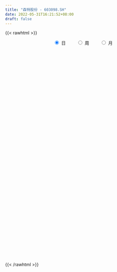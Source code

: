 ```yaml
---
title: "森特股份 - 603098.SH"
date: 2022-05-31T16:21:52+08:00
draft: false
---
```

{{< rawhtml >}}
    <div style="text-align: center">
        <label style="padding: 1rem;"><input style="margin-right: .5rem" type="radio" name="period" value="D" checked onclick="period_change(this)">日</label>
        <label style="padding: 1rem;"><input style="margin-right: .5rem" type="radio" name="period" value="W" onclick="period_change(this)">周</label>
        <label style="padding: 1rem;"><input style="margin-right: .5rem" type="radio" name="period" value="M" onclick="period_change(this)">月</label>
    </div>
    <div id="chart" style="height: 700px;"></div> 
    <script type="text/javascript">
        const D_v = [130926.71,127015.3,91013.2,97806.39,70577.67,84861.1,125183.22,152484.23,142146.07,88823.14,131361.04,91852.04,176378.94,123857.52,87214.55,126462.46,100563.32,75915.62,82942.47,60046.99,58946.39,89226.23,122453.09,144822.11,71846.49,144380.04,66282.5,391743.09,484783.44,321359.57,274334.4,234840.59,308913.77,188407.16,150007.06,175839.89,152544.19,216981.38,217836.14,144036.84,156024.56,216271.26,177877.15,192398.33,164916.85,127546.03,131258.38,178817.5,136955.71,103322.73,126011.46,97861.19,82534.72,103230.88,109416.98,82426.58,94009.07,111163.25,81407.19,98670.68,56399.7,73720.44,57205.84,98196.74,57483.0,75528.7,56215.48,71694.2,81824.56,105549.49,115156.55,78476.78,82243.14,67856.68,109347.47,153661.73,79565.16,46933.16,58638.75,72164.53,54327.48,54245.05,60516.36,61388.51,61128.2,51481.57,84375.09,80002.93,145253.96,107931.46,71251.53,56840.33,53621.44,45248.0,47047.4,51094.69,28287.69,31048.6,33022.72,27955.77,70923.09,67936.09,39909.0,50402.0,72094.59,48619.2,85998.22,60145.2,56238.12,135450.7,217858.91,142465.33,80729.38,84309.83,81928.78,165255.75,87380.55,81454.49,69271.02,54052.66,37062.6,65598.0,58752.0,59068.6,44036.4,90264.73,124543.72,38392.92,30027.0,29396.13,168986.17,81273.39,57686.96,56343.4,46997.2,51014.37,48627.35,64166.05,42188.77,45522.32,47466.13,31776.34,65851.82,38220.35,52593.63,21682.61,23578.6,21011.96,35918.63,59727.14,27022.0,39043.9,35584.5,117914.24,84074.42,76753.77,44515.32,37190.84,27017.99,42064.4,35540.0,25857.0,25767.0,36052.67,17776.16,23510.52,39409.36,28846.67,35264.68,21064.6,19450.2,21914.78,29479.05,19260.29,20736.99,16570.4,12859.0,15759.07,14492.87,36501.21,15547.0,14333.72,48468.36,22676.92,17979.4,17271.53,28980.03,15282.8,14412.4,26035.54,20500.0,11936.4,11431.22,33259.65,29164.88,123827.49,105809.64,71391.54,77952.4,51378.0,57527.0,39774.16,23868.82,49532.58,32751.77,28533.6,23918.98,33869.9,17288.81,24285.0,37356.7,37881.0,29732.56,21402.67,18971.4,36475.4,43194.08,25740.31,30689.85,29103.07,71506.65,31769.11,18071.2,15185.2,32535.3,28083.2,44012.58,52677.4,37048.4,50003.19,44254.2,41428.0,25983.0,20561.38,24568.0,34389.63,23811.62,17472.0,16709.4,30152.0,29773.0,35149.06,28288.2,33564.0,37714.08,24428.2,21207.0,22339.2,53820.01,61098.62]
const D_histogram = [0.0,-0.0547555556,-0.1274594745,-0.1672082945,-0.1831985199,-0.1601182332,-0.1592344991,-0.0961885848,-0.0774787796,-0.0981920552,-0.0875497749,-0.032781329,0.11496718,0.2213124626,0.2523338906,0.3135230981,0.3718680081,0.3780520458,0.272684346,0.1958952102,0.150138234,0.1500877332,0.3056683539,0.5665037569,0.896808669,1.2716671843,1.6735488968,1.6905858253,1.5278804157,1.2683800228,1.0359572562,0.9035470564,0.514006699,0.2945172321,0.1217754242,0.0787924594,0.1211280075,0.3704209242,0.1898962189,0.0991682678,0.0909002189,0.2542327124,0.5121631981,0.544748689,0.7107302173,0.7061599619,0.4799938443,-0.03537167,-0.3649353737,-0.4179589098,-0.3747708304,-0.3904772485,-0.6228242635,-0.5915481641,-0.4424460719,-0.4153796584,-0.3016592495,-0.3381703195,-0.461704368,-0.5927833318,-0.6885302209,-0.8975246786,-1.0543561374,-1.2226175577,-1.2750230444,-1.2747180332,-1.2237566353,-1.1122091386,-0.9500455874,-0.7273926941,-0.733387219,-0.6579840886,-0.5429500355,-0.5425241408,-0.2547011292,0.0309087292,0.1099121997,0.1360752176,0.0342634225,-0.1380342202,-0.2730503315,-0.3789135266,-0.3203304106,-0.241426715,-0.4067286009,-0.592971485,-0.451925974,-0.2742031118,0.1162897763,0.2160798289,0.1413410364,0.0820602924,0.0864430473,0.0326610519,-0.0707869982,-0.1334101431,-0.1292057294,-0.0677247736,-0.0933897736,-0.0195936981,0.2850264909,0.3954252334,0.4163299722,0.456954392,0.5903687747,0.5783206849,0.6026865108,0.5374585504,0.5439901189,0.8000479649,1.012186376,1.1686912498,1.1594809644,0.9925514468,0.8570613333,1.0304146328,1.012575677,0.7478076047,0.5248773696,0.2493156204,-0.0160012553,-0.1269349295,-0.1362759204,-0.2387699446,-0.3031122917,-0.5653926502,-0.7905564554,-0.9411986057,-0.9948848056,-0.9776136181,-0.6860776834,-0.4533370612,-0.3464731527,-0.2575864363,-0.2172251577,-0.2516572232,-0.3439914535,-0.4772041263,-0.5335175992,-0.5725638186,-0.6344496471,-0.6198068574,-0.4633785572,-0.4511404724,-0.5639910365,-0.5853084369,-0.6227461138,-0.6247861005,-0.6873478634,-0.5468719514,-0.390552651,-0.2118239136,-0.0036851291,0.3351528144,0.4476519391,0.3775452358,0.2979076067,0.184521267,0.1046448285,-0.0466441774,-0.0495848407,-0.0932935626,-0.1013387447,-0.0468110463,-0.0177187527,-0.0468968643,-0.1269157008,-0.1870914612,-0.1310553018,-0.1069268309,-0.0642516761,-0.0828800854,-0.1464250682,-0.1240534654,-0.0799916799,0.0163809224,0.0919501601,0.0998932603,0.0890562524,0.2608190514,0.338960388,0.3956724067,0.5773915793,0.5885809164,0.5694531245,0.5795293795,0.5128872975,0.4591964131,0.441556294,0.4330287148,0.4047838799,0.3258099328,0.2260954387,0.1129876397,0.0418293175,0.1678012931,0.3739685397,0.5013161495,0.5842062977,0.5046429263,0.497947012,0.4116946525,0.3148989021,0.318597672,0.190996895,0.0384079596,-0.1327806476,-0.3599573826,-0.5456793322,-0.7084785464,-0.6757299254,-0.7535267941,-0.7103827054,-0.7241803103,-0.7598068394,-0.7097894646,-0.8100365606,-0.8544135933,-0.8429060612,-0.8690817471,-0.9678540426,-0.8845738041,-0.7699463859,-0.7184209843,-0.787282404,-0.8317456033,-0.9881543072,-1.0613253116,-0.9611980235,-0.7816740384,-0.5242772008,-0.2176058688,-0.01305499,0.1863568806,0.3729458289,0.540866298,0.6251471799,0.6709448847,0.6810339496,0.7470706875,0.7306907745,0.7537444074,0.7564681193,0.8045711092,0.699986604,0.5980377591,0.5132093522,0.4640868473,0.5345879408,0.6311183823]
const D_fast = [0.0,-0.0684444444,-0.173013232,-0.2545641257,-0.316353981,-0.3333032526,-0.3722281433,-0.3332293752,-0.3338892649,-0.3791505543,-0.3903957178,-0.3438226041,-0.1673323001,-0.0056589018,0.0884459988,0.2280159808,0.3793278929,0.480024942,0.4428283287,0.4150129955,0.4067905777,0.4442620103,0.6762597194,1.0787210616,1.6332281411,2.3260034524,3.1462723891,3.5859557739,3.8052204683,3.862815081,3.8893816285,3.9828581928,3.7218195101,3.5759593513,3.4336613995,3.4103765494,3.4829940994,3.8248922472,3.6918415966,3.6259057125,3.6403627183,3.8672533899,4.2532246751,4.4219973382,4.7656614208,4.937631156,4.8314634994,4.3072550676,3.8864575205,3.728944257,3.6784396287,3.5651138986,3.1770608177,3.0604498761,3.0989404503,3.0221619492,3.0604675457,2.9394138958,2.7004537553,2.4211789586,2.1532995143,1.7199238868,1.2995033937,0.825587584,0.4544263362,0.1360518391,-0.1189259218,-0.2854307098,-0.3607785554,-0.3199738356,-0.5093151653,-0.598408057,-0.6191115128,-0.7543166533,-0.530168924,-0.2368318834,-0.1303503628,-0.0701685406,-0.16341448,-0.3702206778,-0.573499372,-0.7740909487,-0.7955904353,-0.7770434185,-1.0440274546,-1.3785132099,-1.3504491925,-1.2412771082,-0.8217117761,-0.6679017662,-0.7073052996,-0.7460709705,-0.7200774538,-0.7656941862,-0.8868389858,-0.9828146666,-1.0109116852,-0.9663619228,-1.0153743662,-0.9464767152,-0.5705999035,-0.3613448527,-0.2363576208,-0.0814946031,0.1995119733,0.3320440548,0.5070815083,0.5762181855,0.7187472838,1.174817121,1.6400021261,2.0886798123,2.3693397681,2.4505481121,2.529323332,2.9602802896,3.1955852531,3.117769082,3.0260581892,2.8128253451,2.5435081557,2.400840749,2.357430778,2.1952442677,2.0551238477,1.6514953266,1.2286924075,0.8427506059,0.5403432045,0.3132109875,0.4332275013,0.5526338583,0.5728794786,0.5973695859,0.5834245751,0.4860782038,0.3077461101,0.0552324058,-0.1344604669,-0.316647641,-0.5371458813,-0.6774548059,-0.636871145,-0.7374181783,-0.9912665015,-1.1589110112,-1.3520352166,-1.5102717283,-1.7446704571,-1.7409125329,-1.6822313953,-1.5564586363,-1.3492411341,-0.9266149869,-0.7022028775,-0.6779232718,-0.6830839993,-0.7503400222,-0.8040552536,-0.9670053038,-0.9823421773,-1.0493742899,-1.0827541582,-1.0399292213,-1.0152666158,-1.0561689436,-1.1679167052,-1.274865331,-1.251592997,-1.2541962339,-1.227583998,-1.2669324287,-1.3670836785,-1.3757254421,-1.3516615766,-1.2511937437,-1.1526369659,-1.1197205507,-1.1082934954,-0.8713259337,-0.7084445,-0.5528143796,-0.2267473123,-0.068412746,0.0548227432,0.2097813431,0.2713610855,0.3324693044,0.4252182587,0.5249478582,0.5978989933,0.6003775294,0.557186895,0.472326006,0.4116250131,0.5795473119,0.8792066935,1.1318833407,1.3608250633,1.4074224235,1.5252132622,1.5418845659,1.5238135409,1.6071617289,1.5273101755,1.38432323,1.179939461,0.8627733803,0.5406315976,0.2007127468,0.0645288866,-0.2016496807,-0.3361012684,-0.5309439509,-0.7565221898,-0.8839521812,-1.1867084173,-1.4446888483,-1.6439078315,-1.8873539542,-2.2280897603,-2.3659529729,-2.4438121512,-2.5718919957,-2.8375740164,-3.0899736164,-3.4934208972,-3.8319232295,-3.9720954473,-3.9879899718,-3.8616624344,-3.6093925696,-3.4081054383,-3.1621043475,-2.8822789419,-2.5791418984,-2.3385742215,-2.1250402955,-1.9446927433,-1.6918883335,-1.5255955528,-1.314105818,-1.1222650763,-0.8730193092,-0.8026071633,-0.7550465685,-0.7115726374,-0.6446734305,-0.4405253518,-0.1862153146]
const D_slow = [0.0,-0.0136888889,-0.0455537575,-0.0873558311,-0.1331554611,-0.1731850194,-0.2129936442,-0.2370407904,-0.2564104853,-0.2809584991,-0.3028459428,-0.3110412751,-0.2822994801,-0.2269713644,-0.1638878918,-0.0855071173,0.0074598848,0.1019728962,0.1701439827,0.2191177853,0.2566523438,0.2941742771,0.3705913655,0.5122173048,0.736419472,1.0543362681,1.4727234923,1.8953699486,2.2773400525,2.5944350582,2.8534243723,3.0793111364,3.2078128111,3.2814421192,3.3118859752,3.3315840901,3.3618660919,3.454471323,3.5019453777,3.5267374447,3.5494624994,3.6130206775,3.741061477,3.8772486493,4.0549312036,4.2314711941,4.3514696551,4.3426267376,4.2513928942,4.1469031668,4.0532104591,3.955591147,3.7998850812,3.6519980401,3.5413865222,3.4375416076,3.3621267952,3.2775842153,3.1621581233,3.0139622904,2.8418297352,2.6174485655,2.3538595311,2.0482051417,1.7294493806,1.4107698723,1.1048307135,0.8267784288,0.589267032,0.4074188585,0.2240720537,0.0595760316,-0.0761614773,-0.2117925125,-0.2754677948,-0.2677406125,-0.2402625626,-0.2062437582,-0.1976779026,-0.2321864576,-0.3004490405,-0.3951774221,-0.4752600248,-0.5356167035,-0.6372988537,-0.785541725,-0.8985232185,-0.9670739964,-0.9380015524,-0.8839815951,-0.848646336,-0.8281312629,-0.8065205011,-0.7983552381,-0.8160519876,-0.8494045234,-0.8817059558,-0.8986371492,-0.9219845926,-0.9268830171,-0.8556263944,-0.7567700861,-0.652687593,-0.538448995,-0.3908568014,-0.2462766301,-0.0956050024,0.0387596352,0.1747571649,0.3747691561,0.6278157501,0.9199885625,1.2098588036,1.4579966653,1.6722619987,1.9298656569,2.1830095761,2.3699614773,2.5011808197,2.5635097248,2.559509411,2.5277756786,2.4937066985,2.4340142123,2.3582361394,2.2168879768,2.019248863,1.7839492115,1.5352280101,1.2908246056,1.1193051847,1.0059709195,0.9193526313,0.8549560222,0.8006497328,0.737735427,0.6517375636,0.532436532,0.3990571323,0.2559161776,0.0973037658,-0.0576479485,-0.1734925878,-0.2862777059,-0.427275465,-0.5736025743,-0.7292891027,-0.8854856278,-1.0573225937,-1.1940405815,-1.2916787443,-1.3446347227,-1.345556005,-1.2617678014,-1.1498548166,-1.0554685076,-0.980991606,-0.9348612892,-0.9087000821,-0.9203611265,-0.9327573366,-0.9560807273,-0.9814154135,-0.993118175,-0.9975478632,-1.0092720793,-1.0410010045,-1.0877738698,-1.1205376952,-1.1472694029,-1.163332322,-1.1840523433,-1.2206586103,-1.2516719767,-1.2716698967,-1.2675746661,-1.2445871261,-1.219613811,-1.1973497479,-1.132144985,-1.047404888,-0.9484867863,-0.8041388915,-0.6569936624,-0.5146303813,-0.3697480364,-0.241526212,-0.1267271087,-0.0163380352,0.0919191434,0.1931151134,0.2745675966,0.3310914563,0.3593383662,0.3697956956,0.4117460189,0.5052381538,0.6305671912,0.7766187656,0.9027794972,1.0272662502,1.1301899133,1.2089146388,1.2885640568,1.3363132806,1.3459152705,1.3127201086,1.2227307629,1.0863109299,0.9091912932,0.7402588119,0.5518771134,0.374281437,0.1932363594,0.0032846496,-0.1741627166,-0.3766718567,-0.590275255,-0.8010017703,-1.0182722071,-1.2602357178,-1.4813791688,-1.6738657653,-1.8534710114,-2.0502916124,-2.2582280132,-2.50526659,-2.7705979179,-3.0108974238,-3.2063159334,-3.3373852336,-3.3917867008,-3.3950504483,-3.3484612281,-3.2552247709,-3.1200081964,-2.9637214014,-2.7959851802,-2.6257266928,-2.438959021,-2.2562863273,-2.0678502255,-1.8787331956,-1.6775904184,-1.5025937673,-1.3530843276,-1.2247819895,-1.1087602777,-0.9751132925,-0.8173336969]
const D_data = [['2021-05-20', 23.9828, 24.6313, 23.7434, 25.7386],['2021-05-21', 24.6313, 23.7733, 23.6536, 25.6389],['2021-05-24', 23.6536, 23.1249, 22.8056, 23.9928],['2021-05-25', 23.2446, 23.1049, 22.656, 23.6237],['2021-05-26', 23.3344, 23.0949, 22.7458, 23.3443],['2021-05-27', 23.1249, 23.4441, 22.5263, 23.6436],['2021-05-28', 23.923, 23.075, 23.0151, 24.6811],['2021-05-31', 22.7458, 23.893, 22.0674, 23.923],['2021-06-01', 24.0925, 23.4541, 22.8655, 24.5016],['2021-06-02', 23.5937, 22.8455, 22.8455, 23.913],['2021-06-03', 22.7458, 23.0949, 22.4764, 23.7534],['2021-06-04', 22.9553, 23.7334, 22.8455, 23.9429],['2021-06-07', 23.8431, 25.4393, 23.8431, 25.6189],['2021-06-08', 24.9405, 25.7087, 24.5415, 25.7087],['2021-06-09', 25.5191, 25.2997, 24.9605, 26.2973],['2021-06-10', 25.0403, 26.1377, 25.0403, 26.4469],['2021-06-11', 26.2474, 26.6963, 25.7785, 26.7163],['2021-06-15', 26.7063, 26.5267, 25.8883, 26.9358],['2021-06-16', 26.1776, 25.14, 24.6712, 26.5267],['2021-06-17', 25.17, 25.2199, 25.1001, 25.978],['2021-06-18', 25.2697, 25.4493, 25.0403, 25.8583],['2021-06-21', 25.5291, 26.0579, 24.9605, 26.0678],['2021-06-22', 26.1277, 28.6616, 25.988, 28.6616],['2021-06-23', 29.1305, 31.5248, 29.1305, 31.5248],['2021-06-24', 34.6773, 34.6773, 33.4203, 34.6773],['2021-06-25', 36.7524, 38.149, 35.4155, 38.149],['2021-06-28', 40.9025, 41.9599, 40.0445, 41.9599],['2021-06-29', 42.8977, 39.8649, 38.4683, 42.8977],['2021-06-30', 39.6953, 38.8075, 38.0892, 43.8554],['2021-07-01', 37.8896, 37.9196, 36.8621, 40.1443],['2021-07-02', 36.1438, 38.2388, 36.1438, 40.2341],['2021-07-05', 38.7376, 39.7053, 37.1115, 39.9048],['2021-07-06', 39.7153, 36.0839, 35.7348, 39.7352],['2021-07-07', 34.9267, 37.3509, 34.6973, 37.8398],['2021-07-08', 37.1115, 37.5105, 36.4132, 38.5082],['2021-07-09', 37.0317, 39.1067, 36.9718, 39.8649],['2021-07-12', 38.8075, 40.7329, 38.0592, 41.4013],['2021-07-13', 40.1044, 44.8032, 39.5856, 44.8032],['2021-07-14', 43.8953, 40.3238, 40.3238, 43.8953],['2021-07-15', 38.9172, 41.3314, 38.9072, 42.3191],['2021-07-16', 41.8901, 42.6782, 41.0022, 45.272],['2021-07-19', 42.9975, 45.9005, 42.9975, 46.948],['2021-07-20', 44.6136, 49.063, 43.8554, 49.8212],['2021-07-21', 48.7438, 47.9955, 45.8906, 50.5395],['2021-07-22', 48.4644, 51.2777, 46.8882, 51.7566],['2021-07-23', 49.9309, 50.739, 48.6639, 51.158],['2021-07-26', 49.7813, 48.4245, 46.7884, 51.8264],['2021-07-27', 47.7561, 43.5861, 43.5861, 49.3124],['2021-07-28', 41.4013, 44.0749, 39.8849, 44.9029],['2021-07-29', 45.3918, 46.7884, 44.4939, 47.1376],['2021-07-30', 46.4891, 48.235, 44.5039, 48.9134],['2021-08-02', 47.387, 47.8359, 45.5913, 48.4445],['2021-08-03', 47.3371, 44.5937, 44.5937, 48.3846],['2021-08-04', 43.7956, 47.397, 43.7956, 48.1851],['2021-08-05', 47.0977, 49.462, 46.0302, 50.8487],['2021-08-06', 49.7115, 48.5642, 47.6863, 50.4896],['2021-08-09', 47.9058, 50.2302, 46.8882, 51.3775],['2021-08-10', 49.881, 48.7737, 48.0953, 53.7718],['2021-08-11', 48.1552, 47.387, 47.1875, 48.8834],['2021-08-12', 47.1476, 46.6188, 44.8231, 47.4469],['2021-08-13', 45.6112, 46.3495, 45.6112, 47.786],['2021-08-16', 45.9604, 43.8554, 42.8977, 46.3694],['2021-08-17', 44.0051, 43.0872, 42.8977, 44.7433],['2021-08-18', 43.8155, 41.4611, 40.3139, 43.8155],['2021-08-19', 41.2117, 41.5808, 40.8526, 42.4787],['2021-08-20', 41.32, 41.3, 40.4, 43.46],['2021-08-23', 41.3, 41.25, 40.06, 41.8],['2021-08-24', 41.2, 41.65, 40.88, 43.2],['2021-08-25', 41.52, 42.3, 40.5, 42.8],['2021-08-26', 43.0, 43.5, 41.71, 44.8],['2021-08-27', 42.1, 40.68, 39.29, 42.48],['2021-08-30', 40.68, 41.35, 39.05, 42.48],['2021-08-31', 40.04, 41.88, 40.03, 43.63],['2021-09-01', 41.3, 40.3, 40.0, 41.87],['2021-09-02', 40.16, 44.33, 40.16, 44.33],['2021-09-03', 46.47, 45.73, 42.8, 47.56],['2021-09-06', 45.04, 44.15, 42.24, 45.88],['2021-09-07', 43.02, 43.84, 43.02, 44.29],['2021-09-08', 44.08, 42.07, 42.04, 45.12],['2021-09-09', 41.52, 40.37, 39.6, 41.63],['2021-09-10', 40.01, 39.8, 39.09, 40.5],['2021-09-13', 40.06, 39.2, 39.06, 41.1],['2021-09-14', 38.98, 40.79, 38.32, 41.0],['2021-09-15', 40.9, 41.12, 40.38, 42.49],['2021-09-16', 40.0, 37.48, 37.48, 40.49],['2021-09-17', 36.57, 35.76, 35.1, 37.51],['2021-09-22', 35.08, 39.2, 35.08, 39.34],['2021-09-23', 39.38, 40.1, 37.73, 40.75],['2021-09-24', 40.8, 44.11, 40.2, 44.11],['2021-09-27', 44.03, 41.8, 40.18, 44.84],['2021-09-28', 42.45, 39.7, 39.34, 42.6],['2021-09-29', 39.84, 39.5, 38.88, 40.45],['2021-09-30', 38.68, 40.1, 38.52, 40.8],['2021-10-08', 40.65, 39.17, 38.55, 40.79],['2021-10-11', 39.17, 37.99, 37.58, 39.79],['2021-10-12', 38.47, 37.85, 36.7, 38.5],['2021-10-13', 38.16, 38.3, 37.05, 38.37],['2021-10-14', 37.99, 38.99, 37.81, 40.1],['2021-10-15', 38.46, 37.8, 37.67, 38.82],['2021-10-18', 37.82, 39.0, 37.53, 39.0],['2021-10-19', 39.57, 42.9, 39.5, 42.9],['2021-10-20', 41.49, 41.75, 41.0, 42.89],['2021-10-21', 41.35, 41.21, 41.01, 42.99],['2021-10-22', 42.48, 41.89, 41.2, 44.5],['2021-10-25', 41.0, 43.88, 40.67, 44.9],['2021-10-26', 43.3, 42.81, 42.7, 44.21],['2021-10-27', 45.35, 43.75, 43.2, 47.09],['2021-10-28', 44.02, 42.97, 42.37, 45.36],['2021-10-29', 42.5, 44.16, 41.9, 44.97],['2021-11-01', 44.01, 48.58, 44.0, 48.58],['2021-11-02', 48.9, 50.1, 48.9, 52.88],['2021-11-03', 50.85, 51.39, 50.25, 54.3],['2021-11-04', 52.0, 50.8, 49.0, 52.59],['2021-11-05', 50.0, 49.4, 48.3, 50.98],['2021-11-08', 49.25, 49.94, 47.4, 50.12],['2021-11-09', 50.7, 54.93, 50.3, 54.93],['2021-11-10', 54.9, 54.07, 52.42, 54.9],['2021-11-11', 53.5, 51.24, 50.6, 54.68],['2021-11-12', 51.1, 51.3, 50.8, 53.49],['2021-11-15', 50.67, 49.96, 49.54, 52.1],['2021-11-16', 49.78, 49.08, 48.88, 50.87],['2021-11-17', 49.57, 50.3, 48.01, 50.95],['2021-11-18', 49.61, 51.5, 49.19, 51.55],['2021-11-19', 51.0, 50.23, 49.1, 51.0],['2021-11-22', 49.77, 50.38, 49.76, 51.47],['2021-11-23', 50.38, 46.99, 46.88, 50.38],['2021-11-24', 46.9, 45.89, 43.95, 47.0],['2021-11-25', 45.34, 45.38, 44.69, 45.85],['2021-11-26', 45.5, 45.5, 44.49, 45.76],['2021-11-29', 45.0, 45.7, 44.5, 45.7],['2021-11-30', 45.45, 49.48, 45.45, 50.27],['2021-12-01', 48.83, 49.86, 48.16, 51.01],['2021-12-02', 50.21, 49.02, 48.68, 51.15],['2021-12-03', 48.82, 49.21, 48.5, 50.25],['2021-12-06', 49.11, 48.88, 48.5, 49.99],['2021-12-07', 48.89, 47.88, 47.26, 49.19],['2021-12-08', 48.37, 46.67, 46.61, 48.6],['2021-12-09', 46.67, 45.3, 44.79, 46.67],['2021-12-10', 44.9, 45.41, 44.88, 46.04],['2021-12-13', 45.41, 44.97, 44.85, 45.8],['2021-12-14', 45.0, 43.95, 43.8, 45.15],['2021-12-15', 44.46, 44.28, 44.0, 45.11],['2021-12-16', 44.3, 46.07, 43.51, 46.59],['2021-12-17', 45.49, 44.32, 44.32, 45.5],['2021-12-20', 43.83, 42.02, 41.5, 43.87],['2021-12-21', 41.85, 42.27, 41.21, 42.5],['2021-12-22', 42.0, 41.33, 41.3, 42.56],['2021-12-23', 41.33, 41.05, 40.7, 41.77],['2021-12-24', 41.0, 39.45, 39.0, 41.17],['2021-12-27', 39.77, 41.55, 39.45, 42.36],['2021-12-28', 41.26, 42.0, 40.82, 42.02],['2021-12-29', 41.58, 42.76, 41.58, 43.28],['2021-12-30', 43.08, 43.9, 42.79, 44.3],['2021-12-31', 44.6, 46.97, 44.6, 48.29],['2022-01-04', 47.85, 45.5, 45.41, 49.17],['2022-01-05', 46.5, 43.5, 43.5, 47.52],['2022-01-06', 42.5, 43.1, 42.3, 43.94],['2022-01-07', 43.21, 42.21, 41.6, 44.44],['2022-01-10', 41.8, 42.09, 41.74, 43.4],['2022-01-11', 41.92, 40.46, 40.4, 42.31],['2022-01-12', 40.56, 41.73, 40.4, 42.0],['2022-01-13', 41.9, 40.9, 40.66, 41.98],['2022-01-14', 40.61, 40.99, 40.01, 41.55],['2022-01-17', 40.0, 41.7, 39.88, 42.25],['2022-01-18', 41.29, 41.44, 41.01, 41.88],['2022-01-19', 41.88, 40.54, 40.11, 41.88],['2022-01-20', 40.5, 39.39, 38.99, 41.13],['2022-01-21', 38.5, 38.98, 38.09, 39.15],['2022-01-24', 39.05, 40.14, 38.43, 40.38],['2022-01-25', 40.14, 39.7, 39.35, 40.88],['2022-01-26', 39.26, 39.88, 39.23, 40.18],['2022-01-27', 39.68, 38.95, 38.7, 40.09],['2022-01-28', 38.76, 37.9, 36.21, 39.33],['2022-02-07', 37.51, 38.58, 37.46, 39.0],['2022-02-08', 38.73, 38.77, 37.6, 38.8],['2022-02-09', 38.7, 39.6, 38.06, 40.1],['2022-02-10', 39.66, 39.67, 39.24, 40.29],['2022-02-11', 39.41, 38.95, 38.61, 40.1],['2022-02-14', 38.6, 38.61, 38.0, 39.2],['2022-02-15', 38.96, 41.31, 38.96, 42.38],['2022-02-16', 41.3, 40.9, 40.68, 41.8],['2022-02-17', 41.52, 41.15, 40.7, 41.68],['2022-02-18', 41.03, 43.63, 40.3, 44.28],['2022-02-21', 43.11, 42.38, 41.8, 43.57],['2022-02-22', 42.13, 42.36, 41.0, 43.33],['2022-02-23', 42.45, 43.1, 42.26, 43.5],['2022-02-24', 42.85, 42.38, 41.96, 44.24],['2022-02-25', 42.4, 42.58, 42.4, 43.45],['2022-02-28', 42.71, 43.19, 42.5, 43.83],['2022-03-01', 43.14, 43.59, 43.0, 45.1],['2022-03-02', 43.0, 43.6, 42.09, 43.9],['2022-03-03', 43.4, 43.0, 42.99, 44.0],['2022-03-04', 42.26, 42.52, 42.22, 43.28],['2022-03-07', 44.11, 41.96, 41.58, 45.3],['2022-03-08', 42.2, 42.1, 41.71, 43.86],['2022-03-09', 43.3, 44.86, 43.3, 46.31],['2022-03-10', 45.1, 47.05, 44.88, 48.6],['2022-03-11', 46.63, 47.4, 44.3, 48.17],['2022-03-14', 47.43, 47.95, 47.0, 49.78],['2022-03-15', 47.2, 46.48, 45.92, 49.05],['2022-03-16', 47.0, 47.7, 44.96, 48.55],['2022-03-17', 47.7, 46.97, 46.75, 48.5],['2022-03-18', 46.43, 46.8, 45.98, 47.56],['2022-03-21', 46.49, 48.24, 46.2, 48.97],['2022-03-22', 48.2, 46.65, 46.5, 48.24],['2022-03-23', 46.6, 45.86, 45.51, 46.85],['2022-03-24', 45.55, 44.9, 44.14, 45.8],['2022-03-25', 44.8, 43.1, 42.6, 44.8],['2022-03-28', 42.51, 42.3, 41.59, 42.82],['2022-03-29', 42.3, 41.28, 40.09, 42.8],['2022-03-30', 41.8, 42.94, 41.47, 43.44],['2022-03-31', 42.94, 40.95, 40.32, 43.14],['2022-04-01', 40.95, 41.85, 40.66, 42.36],['2022-04-06', 41.84, 40.68, 40.0, 41.99],['2022-04-07', 40.4, 39.69, 39.33, 40.7],['2022-04-08', 39.9, 40.2, 39.1, 40.73],['2022-04-11', 40.09, 37.53, 36.88, 40.09],['2022-04-12', 37.53, 37.1, 35.81, 37.6],['2022-04-13', 36.77, 36.93, 35.31, 37.5],['2022-04-14', 36.89, 35.6, 35.42, 37.67],['2022-04-15', 34.82, 33.45, 33.0, 35.4],['2022-04-18', 33.54, 34.75, 32.36, 34.95],['2022-04-19', 34.78, 34.79, 34.51, 35.49],['2022-04-20', 34.51, 33.6, 33.4, 34.77],['2022-04-21', 33.39, 31.16, 31.0, 33.65],['2022-04-22', 31.16, 30.2, 30.0, 31.34],['2022-04-25', 29.86, 27.18, 27.18, 29.86],['2022-04-26', 27.31, 26.4, 25.69, 27.68],['2022-04-27', 25.5, 27.42, 25.1, 27.73],['2022-04-28', 27.42, 28.03, 26.23, 28.79],['2022-04-29', 28.03, 29.2, 27.7, 29.23],['2022-05-05', 28.73, 30.57, 28.7, 30.95],['2022-05-06', 29.6, 30.1, 29.25, 30.45],['2022-05-09', 30.05, 30.72, 29.73, 31.08],['2022-05-10', 30.0, 31.36, 29.58, 31.52],['2022-05-11', 31.47, 32.0, 31.12, 33.58],['2022-05-12', 31.69, 31.67, 31.4, 32.5],['2022-05-13', 32.32, 31.65, 31.1, 32.35],['2022-05-16', 32.14, 31.51, 31.33, 32.57],['2022-05-17', 31.59, 32.63, 31.05, 32.95],['2022-05-18', 33.49, 31.99, 31.92, 33.49],['2022-05-19', 31.48, 32.79, 31.48, 33.29],['2022-05-20', 32.78, 32.93, 32.45, 33.48],['2022-05-23', 33.28, 34.01, 33.1, 34.28],['2022-05-24', 34.3, 32.32, 32.15, 34.65],['2022-05-25', 31.88, 32.11, 31.31, 32.49],['2022-05-26', 32.21, 32.08, 31.73, 32.78],['2022-05-27', 32.77, 32.39, 32.12, 33.5],['2022-05-30', 33.12, 34.2, 33.04, 34.89],['2022-05-31', 35.82, 35.32, 34.3, 35.88]]
const W_v = [153917.6,121760.52,358996.22,230715.59,241200.63,168641.35,384903.83,249612.55,136579.54,99421.58,80960.36,88667.63,79779.0,94705.19,85452.42,87348.86,91101.95,75276.86,61734.1,61087.13,218792.77,56681.4,53510.0,92414.0,47493.93,174537.03,107684.09,59681.45,37220.77,12789.0,52945.36,88235.29,91385.09,62462.59,49176.0,87074.29,38421.35,60662.09,45766.86,72565.4,19065.5,57704.9,71216.23,112633.67,126852.77,38529.5,28264.0,39752.43,23909.6,28955.18,26759.2,57929.2,43220.13,59701.15,50105.2,20842.2,33585.58,24246.88,30629.81,51595.05,45484.51,26670.8,33303.04,27789.14,36638.32,37159.49,51390.97,71295.02,112815.11,194797.82,153179.33,235536.63,331112.97,334854.82,115906.28,217488.64,367889.97,732136.53,268245.88,879361.72,1056464.25,402339.34,438845.12,256520.66,174640.38,114820.6,114030.8,190539.37,86383.22,69568.6,27441.0,66229.59,58718.87,55131.72,44353.36,41229.27,75731.41,163585.24,275798.38,141719.17,50856.89,29278.82,23528.45,28419.4,36565.0,30394.38,33614.6,269843.85,169153.01,95801.52,80410.24,50800.14,4728.18,38467.65,49613.82,51069.03,47303.8,31591.2,37522.78,29902.95,31588.26,30476.28,29638.67,95196.06,57550.22,118264.48,64744.31,35874.21,28396.55,61913.95,37536.07,48267.53,84384.78,102115.79,72728.31,75834.23,55134.1,43667.54,43972.5,68189.21,215128.61,196849.88,152475.14,86056.17,63864.35,30795.55,43096.11,28859.79,64477.28,31433.03,63573.65,184649.15,151234.5,160034.04,74034.42,170440.18,87397.4,148330.45,99963.1,471456.42,194481.72,97844.76,79800.8,41268.19,36351.4,110786.92,52165.09,54031.37,32168.69,45358.65,46242.64,49831.22,87447.51,38929.03,33206.37,60361.23,20704.6,40427.12,31213.99,38376.89,35469.58,29321.83,16824.76,14176.17,71104.79,226123.54,1382990.9300000002,2188872.0099999998,2266864.6400000001,2298329.3900000001,1344249.4700000002,867308.62,823706.76,617540.89,208135.2,733261.2799999999,522563.54,469441.58,606666.5200000001,614476.79,277851.47,572727.96,1538503.0,1058008.4700000002,887423.1099999999,879009.62,676365.7799999999,475470.35,441649.89,362134.72,430440.28,491585.7999999999,311629.08,288759.69,309631.98,289644.76,45248.0,190501.1,257125.95,323095.33,660814.1499999999,485290.59,274533.86,327264.77,393686.05,252993.74,228836.96,154785.43,279291.78,242534.35,156246.39,145595.38,127173.31,85185.75,129343.16,102190.68,84315.56,363453.2,250500.38,168606.83,146544.07,76849.47,200233.96,125644.01,227995.77,67411.0,120802.63,140071.66,139252.48,114918.63]
const W_histogram = [0.0,-0.0066625641,0.069502214,0.1165301876,0.1666560648,0.1706097988,0.2388395784,0.2263468235,0.1669906831,0.09431755,0.0358652524,-0.0004421624,-0.0778651202,-0.0989010267,-0.1078745604,-0.1367723829,-0.243997629,-0.3372337313,-0.3376135861,-0.314371291,-0.3198891331,-0.3393389142,-0.3262567281,-0.2788842686,-0.2564628225,-0.1928606564,-0.1729801796,-0.211918017,-0.2769908928,-0.2954474006,-0.2035853938,-0.1530454366,-0.075854624,-0.0565750338,-0.0524385587,0.0195263906,0.0466250382,0.0748356473,0.0692787572,0.0657605395,0.0691961527,0.0920325368,0.1369050296,0.188304605,0.1704402553,0.148671314,0.1032083592,0.0539195034,0.0081524741,-0.0491851728,-0.0727431475,-0.0333313526,0.0031556485,-0.0212783189,-0.0148309343,-0.0291030645,-0.0356617006,-0.0456653028,-0.0982152695,-0.1160287936,-0.1351162514,-0.1406429205,-0.2010687961,-0.2611993277,-0.2509056515,-0.1952011304,-0.135870901,-0.0404117932,0.0069075856,0.1576615426,0.2997306141,0.4394127619,0.5456560351,0.606105253,0.5941428412,0.582685944,0.5254504465,0.5090606493,0.4085939796,0.4536621237,0.4541815368,0.419500428,0.3157677443,0.2306408746,0.1586364573,0.0740256343,0.0342559778,-0.0244963184,-0.0565856555,-0.126707234,-0.2005433717,-0.3102941058,-0.3708349324,-0.4226208906,-0.4267020356,-0.4481785266,-0.3976175983,-0.2595193332,-0.1347288132,-0.0990976846,-0.1147696922,-0.1205051448,-0.119513821,-0.1040026639,-0.1426740704,-0.1414714907,-0.1125092338,-0.034798741,0.0029993241,0.0551785345,0.0821632483,0.0704268265,0.0624702306,0.0791043665,0.0881523184,0.1061929635,0.0941952334,0.0694257639,0.0020535451,-0.0433495538,-0.0919427863,-0.0858527131,-0.0869975344,-0.0566744753,-0.0212603367,0.015536781,0.0393279699,0.040458519,0.0128115476,-0.0772225448,-0.1161907719,-0.0970147871,-0.1180520778,-0.0613374391,-0.0628156635,-0.0748352497,-0.0807529301,-0.0905013028,-0.0592904198,-0.0145719916,0.0582485974,0.1221606328,0.134217193,0.0971601949,0.0536196007,0.0439133658,0.0395171681,0.0266748294,0.0185641378,0.0150464599,0.0302377025,0.0813767897,0.0781844388,0.0772970318,0.0783500758,0.0869779437,0.1014388774,0.1045586208,0.1192623185,0.1669299822,0.1400672855,0.1223221402,0.0778472918,0.0385052204,0.0482805875,0.0462017813,0.0144179339,-0.0095260863,-0.0234566796,-0.0137794034,-0.014606136,-0.0009311739,0.010294952,-0.0105498641,-0.0344568533,-0.0895200362,-0.131090296,-0.1502702194,-0.1674381748,-0.1591401647,-0.1375055701,-0.1197878516,-0.0860802997,-0.0458295893,0.0264344131,0.1537547091,0.4925511514,0.8647950489,0.9181895912,1.0068619987,1.2074757976,1.1275541879,1.2401335594,1.1514108471,0.9741911284,0.9911375309,0.9821146537,0.857644391,0.7519655599,0.8089586178,0.6944138306,1.3668201748,1.6893739721,1.8215442669,1.9958430535,2.4693578404,2.4257439711,2.2355696336,1.7960622166,1.0383134584,0.4011334503,0.2338575175,-0.331373721,-0.9950346275,-0.8926304017,-1.1021914306,-1.2972301799,-1.4980655145,-1.3401470775,-1.0787407539,-0.5741764495,-0.1554978608,-0.0017826489,-0.2557679403,-0.2127736504,-0.4646778454,-0.7142084996,-1.1887735988,-0.9860981315,-1.1509993751,-1.3091082938,-1.502103816,-1.6440744154,-1.6069424461,-1.2241783093,-1.0077288181,-0.8413924597,-0.3980087059,-0.1530335765,-0.2427450935,-0.3806223489,-0.5661207528,-1.0959228188,-1.587894997,-1.8831572625,-1.9141017721,-1.7319107642,-1.4389646909,-1.204824662,-0.7956237973]
const W_fast = [0.0,-0.0083282051,0.0852121265,0.161372647,0.2531625403,0.2997687241,0.4277083983,0.4718023493,0.4541938796,0.405100134,0.3556141495,0.3191961941,0.2223069562,0.1765457931,0.1406036193,0.0775127011,-0.0907119522,-0.2682564874,-0.3530397388,-0.4083902663,-0.4938803917,-0.5981649014,-0.6666468974,-0.688995505,-0.7306897645,-0.7153027626,-0.7386673307,-0.8305846723,-0.9649052713,-1.0572236293,-1.0162579709,-1.0039793728,-0.9457522162,-0.9406163845,-0.949589549,-0.8727430022,-0.833988095,-0.7870685741,-0.7753057748,-0.7623838577,-0.7416492064,-0.695804688,-0.6167059378,-0.5182302112,-0.493484497,-0.4780856099,-0.4977464749,-0.5335554548,-0.5772843656,-0.6469183057,-0.6886620673,-0.6575831105,-0.6203071972,-0.6500607444,-0.6473210934,-0.6688689897,-0.684343051,-0.7057629788,-0.782866763,-0.8296874854,-0.882554006,-0.9232414053,-1.0339344799,-1.1593648434,-1.2117975801,-1.2048933416,-1.1795308374,-1.0941746779,-1.0451284028,-0.8549590601,-0.6379573351,-0.3884219969,-0.1457647148,0.0662108163,0.2027841149,0.3369987036,0.4111258178,0.5220011829,0.5236830081,0.682166683,0.7962314804,0.8664254786,0.841634731,0.8141680799,0.7818227769,0.7157183625,0.6845127004,0.6196363247,0.5734005736,0.4716021866,0.3476302061,0.1603059455,0.0070563858,-0.150384795,-0.2611414489,-0.3946625716,-0.4435060429,-0.3702876111,-0.2791792943,-0.268322587,-0.3126870175,-0.3485487564,-0.3774358879,-0.3879253967,-0.4622653208,-0.4964306138,-0.4955956654,-0.4265848578,-0.3880369617,-0.3220631176,-0.2745375917,-0.2686673069,-0.2610063452,-0.2245961176,-0.1935100862,-0.1489212002,-0.137370122,-0.1447831505,-0.211641983,-0.2678824703,-0.3394613994,-0.3548345045,-0.3777287094,-0.3615742692,-0.3314752147,-0.2907939017,-0.2571707203,-0.2459255415,-0.270369626,-0.3797093546,-0.4477252747,-0.4528029867,-0.5033532968,-0.4619730179,-0.4791551582,-0.5098835568,-0.5359894697,-0.5683631681,-0.5519748901,-0.5108994598,-0.4235167214,-0.3290645279,-0.2834536693,-0.2962206187,-0.3263563128,-0.3250842062,-0.3196011119,-0.3257747432,-0.3292444003,-0.3290004633,-0.3062497951,-0.2347665104,-0.2184127516,-0.1999759007,-0.1793353377,-0.1489629839,-0.1091423309,-0.0798829323,-0.0353636549,0.0540365043,0.062190629,0.0750260187,0.0500129933,0.020297227,0.0421427409,0.0516143801,0.0234350161,-0.0028905256,-0.0226852888,-0.0164528635,-0.0209311301,-0.0074889615,0.0063109024,-0.0171713797,-0.0496925822,-0.1271357741,-0.201478608,-0.2582260862,-0.3172535853,-0.3487406164,-0.3614824144,-0.3737116587,-0.3615241817,-0.3327308686,-0.253858263,-0.0880992897,0.3738349404,0.9622776001,1.2452195403,1.5856074474,2.0880901957,2.2900571331,2.7126698944,2.9117998938,2.9781279573,3.2428587425,3.4793645287,3.5693053638,3.6516179227,3.910850635,3.9699093055,4.9840206934,5.7289179837,6.3164743453,6.9897338952,8.0805881422,8.6434102656,9.0121283365,9.0216364737,8.5234660801,7.9865694346,7.8777578811,7.2296832124,6.317263649,6.1965102743,5.7114013879,5.1920550935,4.6167033803,4.439585048,4.4313061831,4.7923263752,5.1721304986,5.3254000483,5.0074727719,4.9972736491,4.6291999928,4.2011172137,3.4293587148,3.3855096491,2.9328585618,2.4474725696,1.8789510934,1.3259618903,0.961358248,1.0380778075,1.0025950942,0.9585833377,1.3024649149,1.5091816502,1.3587838598,1.1257510172,0.7987224252,-0.0050603455,-0.894006273,-1.6600578542,-2.1695278068,-2.4203144899,-2.4871095893,-2.554175726,-2.3438808106]
const W_slow = [0.0,-0.001665641,0.0157099125,0.0448424594,0.0865064756,0.1291589253,0.1888688199,0.2454555258,0.2872031965,0.310782584,0.3197488971,0.3196383565,0.3001720765,0.2754468198,0.2484781797,0.214285084,0.1532856767,0.0689772439,-0.0154261526,-0.0940189754,-0.1739912586,-0.2588259872,-0.3403901692,-0.4101112364,-0.474226942,-0.5224421061,-0.565687151,-0.6186666553,-0.6879143785,-0.7617762286,-0.8126725771,-0.8509339362,-0.8698975922,-0.8840413507,-0.8971509904,-0.8922693927,-0.8806131332,-0.8619042214,-0.8445845321,-0.8281443972,-0.810845359,-0.7878372248,-0.7536109674,-0.7065348162,-0.6639247524,-0.6267569239,-0.6009548341,-0.5874749582,-0.5854368397,-0.5977331329,-0.6159189198,-0.6242517579,-0.6234628458,-0.6287824255,-0.6324901591,-0.6397659252,-0.6486813504,-0.6600976761,-0.6846514934,-0.7136586918,-0.7474377547,-0.7825984848,-0.8328656838,-0.8981655157,-0.9608919286,-1.0096922112,-1.0436599365,-1.0537628848,-1.0520359884,-1.0126206027,-0.9376879492,-0.8278347587,-0.6914207499,-0.5398944367,-0.3913587264,-0.2456872404,-0.1143246287,0.0129405336,0.1150890285,0.2285045594,0.3420499436,0.4469250506,0.5258669867,0.5835272053,0.6231863196,0.6416927282,0.6502567227,0.6441326431,0.6299862292,0.5983094207,0.5481735778,0.4706000513,0.3778913182,0.2722360956,0.1655605867,0.053515955,-0.0458884446,-0.1107682779,-0.1444504812,-0.1692249023,-0.1979173254,-0.2280436116,-0.2579220668,-0.2839227328,-0.3195912504,-0.3549591231,-0.3830864315,-0.3917861168,-0.3910362858,-0.3772416521,-0.3567008401,-0.3390941334,-0.3234765758,-0.3037004841,-0.2816624046,-0.2551141637,-0.2315653553,-0.2142089144,-0.2136955281,-0.2245329165,-0.2475186131,-0.2689817914,-0.290731175,-0.3048997938,-0.310214878,-0.3063306827,-0.2964986903,-0.2863840605,-0.2831811736,-0.3024868098,-0.3315345028,-0.3557881996,-0.385301219,-0.4006355788,-0.4163394947,-0.4350483071,-0.4552365396,-0.4778618653,-0.4926844703,-0.4963274682,-0.4817653188,-0.4512251606,-0.4176708624,-0.3933808136,-0.3799759135,-0.368997572,-0.35911828,-0.3524495726,-0.3478085382,-0.3440469232,-0.3364874976,-0.3161433001,-0.2965971904,-0.2772729325,-0.2576854135,-0.2359409276,-0.2105812083,-0.1844415531,-0.1546259734,-0.1128934779,-0.0778766565,-0.0472961215,-0.0278342985,-0.0182079934,-0.0061378466,0.0054125988,0.0090170822,0.0066355607,0.0007713908,-0.0026734601,-0.0063249941,-0.0065577876,-0.0039840496,-0.0066215156,-0.0152357289,-0.037615738,-0.070388312,-0.1079558668,-0.1498154105,-0.1896004517,-0.2239768442,-0.2539238071,-0.2754438821,-0.2869012794,-0.2802926761,-0.2418539988,-0.118716211,0.0974825512,0.3270299491,0.5787454487,0.8806143981,1.1625029451,1.472536335,1.7603890467,2.0039368289,2.2517212116,2.497249875,2.7116609728,2.8996523627,3.1018920172,3.2754954748,3.6172005185,4.0395440116,4.4949300783,4.9938908417,5.6112303018,6.2176662946,6.7765587029,7.2255742571,7.4851526217,7.5854359843,7.6439003636,7.5610569334,7.3122982765,7.0891406761,6.8135928184,6.4892852735,6.1147688948,5.7797321255,5.510046937,5.3665028246,5.3276283594,5.3271826972,5.2632407121,5.2100472995,5.0938778382,4.9153257133,4.6181323136,4.3716077807,4.0838579369,3.7565808635,3.3810549095,2.9700363056,2.5683006941,2.2622561168,2.0103239122,1.7999757973,1.7004736208,1.6622152267,1.6015289533,1.5063733661,1.3648431779,1.0908624732,0.693888724,0.2230994083,-0.2554260347,-0.6884037257,-1.0481448984,-1.349351064,-1.5482570133]
const W_data = [['2017-07-21', 17.9143, 16.5004, 16.0666, 17.9143],['2017-07-28', 16.4683, 16.396, 16.1469, 16.6932],['2017-08-04', 16.3076, 17.6492, 16.2273, 19.2317],['2017-08-11', 17.6492, 17.6974, 17.119, 18.3802],['2017-08-18', 17.7536, 18.1231, 17.6893, 18.5248],['2017-08-25', 18.1231, 17.842, 17.3118, 18.2517],['2017-09-01', 18.1553, 19.0309, 17.8098, 19.5049],['2017-09-08', 19.0389, 18.3882, 18.2195, 19.1193],['2017-09-15', 18.332, 17.8018, 17.7536, 18.6694],['2017-09-22', 17.7295, 17.4242, 17.368, 18.0348],['2017-09-29', 17.4805, 17.3439, 16.7253, 17.601],['2017-10-13', 17.6572, 17.4242, 16.8699, 17.6733],['2017-10-20', 17.5126, 16.6129, 16.3799, 17.6331],['2017-10-27', 16.7093, 17.0226, 16.5566, 17.4162],['2017-11-03', 16.9342, 17.0467, 16.3558, 17.1591],['2017-11-10', 17.2314, 16.6289, 16.5486, 17.2796],['2017-11-17', 16.5807, 15.1508, 14.942, 16.7093],['2017-11-24', 15.1348, 14.5644, 14.0583, 15.4079],['2017-12-01', 14.5403, 15.207, 14.476, 15.3918],['2017-12-08', 15.1669, 15.2954, 14.219, 15.3356],['2017-12-15', 15.3838, 14.709, 14.4841, 16.4361],['2017-12-22', 14.6367, 14.1708, 14.0663, 14.6447],['2017-12-29', 14.0583, 14.2511, 13.9539, 14.4519],['2018-01-05', 14.1868, 14.5483, 14.1868, 15.2552],['2018-01-12', 14.4278, 14.1467, 14.0824, 14.6206],['2018-01-19', 14.1788, 14.6447, 13.6566, 16.0505],['2018-01-26', 14.476, 14.0985, 13.9137, 14.6447],['2018-02-02', 14.0181, 13.0702, 12.5802, 14.1386],['2018-02-09', 13.0541, 12.1705, 12.05, 13.0541],['2018-02-14', 12.3633, 12.1946, 12.1705, 12.6685],['2018-02-23', 12.3633, 13.4638, 12.2508, 13.7129],['2018-03-02', 13.2951, 13.0702, 12.9336, 13.5522],['2018-03-09', 13.1746, 13.5361, 13.022, 14.0583],['2018-03-16', 13.496, 12.8935, 12.773, 13.6004],['2018-03-23', 12.8854, 12.5962, 12.3392, 13.2309],['2018-03-30', 12.3793, 13.512, 12.299, 14.0422],['2018-04-04', 13.4317, 13.1184, 12.9577, 13.4719],['2018-04-13', 12.9818, 13.2068, 12.8533, 13.4558],['2018-04-20', 12.9256, 12.781, 12.4918, 13.1907],['2018-04-27', 13.255, 12.7167, 12.4918, 13.7852],['2018-05-04', 12.773, 12.7408, 12.5721, 12.9256],['2018-05-11', 12.7408, 13.0059, 12.6685, 13.255],['2018-05-18', 13.014, 13.4478, 12.9577, 13.6165],['2018-05-25', 13.6084, 13.8173, 13.4076, 14.0181],['2018-06-01', 13.8093, 13.0863, 12.6203, 14.8215],['2018-06-08', 13.014, 12.9658, 12.7408, 13.2309],['2018-06-15', 12.8533, 12.4998, 12.4516, 12.9417],['2018-06-22', 12.4356, 12.1729, 11.4635, 12.8694],['2018-06-29', 12.1826, 11.9002, 11.5691, 12.5137],['2018-07-06', 11.7833, 11.3743, 11.1114, 12.056],['2018-07-13', 11.2964, 11.4425, 11.1114, 11.686],['2018-07-20', 11.6567, 12.1437, 11.3256, 12.2313],['2018-07-27', 12.4553, 12.2118, 12.0171, 12.4553],['2018-08-03', 12.2021, 11.3841, 11.3159, 13.2636],['2018-08-10', 11.3743, 11.6178, 10.7608, 12.0755],['2018-08-17', 11.5399, 11.2283, 11.199, 11.6762],['2018-08-24', 11.2283, 11.1504, 10.2739, 11.6762],['2018-08-31', 11.0335, 10.9361, 10.644, 11.4036],['2018-09-07', 10.8679, 10.0791, 10.0499, 10.8679],['2018-09-14', 10.0597, 10.1376, 9.5533, 10.4784],['2018-09-21', 9.8844, 9.8162, 9.4948, 9.9525],['2018-09-28', 9.8162, 9.6993, 9.5435, 9.9136],['2018-10-12', 9.6604, 8.5794, 8.1412, 9.6604],['2018-10-19', 8.56, 7.9465, 7.6348, 8.6087],['2018-10-26', 8.2191, 8.3555, 8.1412, 8.5989],['2018-11-02', 8.2386, 8.7839, 8.151, 8.8521],['2018-11-09', 8.7547, 8.8619, 8.6768, 9.339],['2018-11-16', 8.7645, 9.5143, 8.7353, 9.8357],['2018-11-23', 9.4462, 9.1345, 9.1345, 10.4687],['2018-11-30', 9.0274, 10.8874, 9.0274, 10.9751],['2018-12-07', 10.9166, 11.6178, 10.7608, 12.0365],['2018-12-14', 11.0725, 12.5235, 11.0627, 12.9519],['2018-12-21', 12.28, 13.0591, 12.1631, 13.7797],['2018-12-28', 13.0396, 13.3123, 12.3969, 14.325],['2019-01-04', 13.1759, 12.9519, 12.3676, 13.8089],['2019-01-11', 13.1272, 13.322, 12.6501, 13.731],['2019-01-18', 12.9325, 12.9812, 12.2703, 13.8187],['2019-01-25', 12.9812, 13.7018, 12.9033, 14.588],['2019-02-01', 13.4194, 12.7085, 11.9586, 13.6141],['2019-02-15', 12.7085, 14.7535, 12.5819, 15.0749],['2019-02-22', 14.5198, 14.7243, 14.3348, 17.2855],['2019-03-01', 14.7535, 14.5977, 14.2179, 15.1041],['2019-03-08', 14.6075, 13.7213, 13.7213, 15.5715],['2019-03-15', 13.5655, 13.7407, 12.5624, 14.1984],['2019-03-22', 14.0621, 13.7213, 13.3902, 14.1108],['2019-03-29', 13.3415, 13.322, 12.6598, 13.6921],['2019-04-04', 13.322, 13.6823, 13.2538, 13.8284],['2019-04-12', 13.8381, 13.2733, 13.0688, 14.2958],['2019-04-19', 13.4194, 13.4194, 12.7669, 13.5557],['2019-04-26', 13.4096, 12.6793, 12.5429, 13.4875],['2019-04-30', 12.6987, 12.1924, 11.9002, 12.8156],['2019-05-10', 12.1924, 11.1114, 10.5855, 12.1924],['2019-05-17', 11.0238, 11.053, 10.8582, 11.3938],['2019-05-24', 10.8582, 10.5855, 10.4687, 11.1796],['2019-05-31', 10.6927, 10.7219, 10.4784, 10.8777],['2019-06-06', 10.7219, 10.0986, 10.0791, 10.9361],['2019-06-14', 10.1181, 10.7413, 9.9331, 11.1504],['2019-06-21', 10.7413, 12.0755, 10.7219, 12.1631],['2019-06-28', 12.0365, 12.4456, 11.8126, 13.0785],['2019-07-05', 12.465, 11.647, 11.5399, 12.5429],['2019-07-12', 11.6567, 10.9459, 10.5855, 11.6567],['2019-07-19', 10.9459, 10.8874, 10.7219, 11.1406],['2019-07-26', 10.8874, 10.8277, 10.605, 10.9751],['2019-08-02', 10.8769, 10.926, 10.3168, 11.0439],['2019-08-09', 10.8867, 10.0417, 9.9238, 10.8867],['2019-08-16', 10.0319, 10.2775, 9.9336, 10.5035],['2019-08-23', 10.2775, 10.5526, 10.2579, 10.6804],['2019-08-30', 10.4642, 11.3387, 10.1989, 12.9795],['2019-09-06', 11.1225, 11.0832, 10.8376, 11.4762],['2019-09-12', 11.152, 11.4762, 11.1225, 11.5745],['2019-09-20', 11.4762, 11.378, 11.2011, 11.6727],['2019-09-27', 11.4271, 10.9456, 10.8081, 11.4467],['2019-09-30', 11.0734, 10.9456, 10.9358, 11.0832],['2019-10-11', 11.0144, 11.2895, 10.9063, 11.6236],['2019-10-18', 11.319, 11.2895, 11.1029, 11.545],['2019-10-25', 11.2306, 11.5155, 11.152, 11.6236],['2019-11-01', 11.5843, 11.2011, 11.0832, 11.7612],['2019-11-08', 11.2208, 10.9751, 10.926, 11.2797],['2019-11-15', 10.8081, 10.1891, 10.1891, 10.9162],['2019-11-22', 10.1203, 10.1105, 9.8747, 10.2677],['2019-11-29', 10.0417, 9.7273, 9.5701, 10.3659],['2019-12-06', 9.7371, 10.1891, 9.7371, 10.2087],['2019-12-13', 10.1793, 10.0024, 9.8255, 10.307],['2019-12-20', 9.914, 10.3758, 9.914, 10.6116],['2019-12-27', 10.3168, 10.5428, 10.0319, 10.7491],['2020-01-03', 10.5428, 10.7098, 10.5133, 11.2895],['2020-01-10', 10.6509, 10.6902, 10.5428, 10.9456],['2020-01-17', 10.6116, 10.4642, 10.4347, 10.7393],['2020-01-23', 10.4642, 10.0122, 9.8943, 10.5133],['2020-02-07', 9.01, 8.843, 8.1061, 9.01],['2020-02-14', 8.7939, 9.01, 8.7939, 9.3048],['2020-02-21', 9.0886, 9.5504, 9.0297, 9.629],['2020-02-28', 9.688, 8.9019, 8.8528, 9.688],['2020-03-06', 8.8921, 9.8452, 8.8921, 10.0417],['2020-03-13', 9.7371, 9.1574, 8.8037, 9.855],['2020-03-20', 9.3932, 8.8725, 8.2633, 9.3932],['2020-03-27', 8.5973, 8.7742, 8.558, 9.0984],['2020-04-03', 8.7447, 8.5482, 8.3517, 8.7546],['2020-04-10', 8.6858, 8.9904, 8.617, 9.1377],['2020-04-17', 8.9511, 9.2655, 8.7644, 9.5799],['2020-04-24', 9.3834, 9.8845, 9.1869, 10.3954],['2020-04-30', 9.9631, 10.1498, 9.295, 10.2972],['2020-05-08', 9.8845, 9.7469, 9.5504, 10.7688],['2020-05-15', 9.7371, 9.0984, 9.0788, 9.8943],['2020-05-22', 9.2851, 8.8037, 8.7152, 9.3539],['2020-05-29', 8.9216, 9.069, 8.7546, 9.0984],['2020-06-05', 9.0984, 9.0788, 8.9609, 9.2065],['2020-06-12', 9.1083, 8.9019, 8.784, 9.1377],['2020-06-19', 9.3539, 8.8725, 8.7447, 9.3539],['2020-06-24', 8.9216, 8.8626, 8.8135, 8.9805],['2020-07-03', 8.9216, 9.0984, 8.5875, 9.1377],['2020-07-10', 9.0984, 9.7273, 9.0788, 10.0515],['2020-07-17', 9.7764, 9.1967, 9.1083, 9.8845],['2020-07-24', 9.4718, 9.236, 9.2262, 9.9729],['2020-07-31', 9.3146, 9.2851, 9.0591, 9.3343],['2020-08-07', 9.2753, 9.4375, 9.2753, 10.081],['2020-08-14', 9.3776, 9.6171, 9.3577, 9.8066],['2020-08-21', 9.6171, 9.5772, 9.5073, 9.8166],['2020-08-28', 9.4874, 9.8365, 9.3278, 9.8565],['2020-09-04', 9.8066, 10.5149, 9.6769, 11.0736],['2020-09-11', 10.5149, 9.7468, 9.2978, 10.5449],['2020-09-18', 9.7468, 9.8365, 9.3876, 9.8964],['2020-09-25', 9.8864, 9.4076, 9.3377, 10.076],['2020-09-30', 9.3677, 9.2879, 9.1582, 9.8365],['2020-10-09', 9.3776, 9.8565, 9.3477, 10.0361],['2020-10-16', 9.8565, 9.7667, 9.4076, 10.2057],['2020-10-23', 9.7268, 9.3278, 9.3278, 9.9662],['2020-10-30', 9.3278, 9.2779, 9.1482, 9.6969],['2020-11-06', 9.2978, 9.2879, 9.218, 9.5373],['2020-11-13', 9.3278, 9.5572, 9.2879, 9.7567],['2020-11-20', 9.5572, 9.4375, 9.4175, 9.7767],['2020-11-27', 9.4076, 9.647, 9.3876, 9.7268],['2020-12-04', 9.627, 9.6869, 9.4974, 9.8764],['2020-12-11', 9.6669, 9.2579, 9.1981, 9.7368],['2020-12-18', 9.2779, 9.0784, 8.9187, 9.5572],['2020-12-25', 9.0784, 8.4199, 8.4099, 9.0983],['2020-12-31', 8.4099, 8.2304, 8.1206, 8.4099],['2021-01-08', 8.3002, 8.2204, 7.961, 8.5097],['2021-01-15', 8.0807, 8.0009, 7.7216, 8.2703],['2021-01-22', 7.9311, 8.1406, 7.8812, 8.4199],['2021-01-29', 8.0907, 8.2403, 7.981, 8.3601],['2021-02-05', 8.3002, 8.1605, 8.0109, 8.37],['2021-02-10', 8.1206, 8.38, 7.951, 8.38],['2021-02-19', 8.4299, 8.5696, 8.38, 8.6194],['2021-02-26', 8.8788, 9.228, 8.4898, 9.3178],['2021-03-05', 9.238, 10.495, 8.7392, 10.495],['2021-03-12', 11.5425, 14.6451, 11.5425, 15.8522],['2021-03-19', 14.6451, 17.5382, 14.0764, 17.5382],['2021-03-26', 17.7078, 15.4432, 14.7648, 19.2441],['2021-04-02', 15.7624, 17.1092, 15.2536, 20.2816],['2021-04-09', 17.1092, 20.2916, 16.9695, 21.0797],['2021-04-16', 20.2916, 18.1866, 17.628, 20.9201],['2021-04-23', 17.8375, 21.8279, 17.8075, 22.5363],['2021-04-30', 21.6484, 20.561, 19.8527, 22.1073],['2021-05-07', 20.112, 19.8527, 19.6531, 20.95],['2021-05-14', 20.1021, 22.9453, 19.6631, 24.2921],['2021-05-21', 22.8854, 23.7733, 22.7458, 25.7386],['2021-05-28', 23.6536, 23.075, 22.5263, 24.6811],['2021-06-04', 22.7458, 23.7334, 22.0674, 24.5016],['2021-06-11', 23.8431, 26.6963, 23.8431, 26.7163],['2021-06-18', 26.7063, 25.4493, 24.6712, 26.9358],['2021-06-25', 25.5291, 38.149, 24.9605, 38.149],['2021-07-02', 40.9025, 38.2388, 36.1438, 43.8554],['2021-07-09', 38.7376, 39.1067, 34.6973, 39.9048],['2021-07-16', 38.8075, 42.6782, 38.0592, 45.272],['2021-07-23', 42.9975, 50.739, 42.9975, 51.7566],['2021-07-30', 49.7813, 48.235, 39.8849, 51.8264],['2021-08-06', 47.387, 48.5642, 43.7956, 50.8487],['2021-08-13', 47.9058, 46.3495, 44.8231, 53.7718],['2021-08-20', 45.9604, 41.3, 40.3139, 46.3694],['2021-08-27', 41.3, 40.68, 39.29, 44.8],['2021-09-03', 40.68, 45.73, 39.05, 47.56],['2021-09-10', 45.04, 39.8, 39.09, 45.88],['2021-09-17', 40.06, 35.76, 35.1, 42.49],['2021-09-24', 35.08, 44.11, 35.08, 44.11],['2021-09-30', 44.03, 40.1, 38.52, 44.84],['2021-10-08', 40.65, 39.17, 38.55, 40.79],['2021-10-15', 39.17, 37.8, 36.7, 40.1],['2021-10-22', 37.82, 41.89, 37.53, 44.5],['2021-10-29', 41.0, 44.16, 40.67, 47.09],['2021-11-05', 44.01, 49.4, 44.0, 54.3],['2021-11-12', 49.25, 51.3, 47.4, 54.93],['2021-11-19', 50.67, 50.23, 48.01, 52.1],['2021-11-26', 49.77, 45.5, 43.95, 51.47],['2021-12-03', 45.0, 49.21, 44.5, 51.15],['2021-12-10', 49.11, 45.41, 44.79, 49.99],['2021-12-17', 45.41, 44.32, 43.51, 46.59],['2021-12-24', 43.83, 39.45, 39.0, 43.87],['2021-12-31', 39.77, 46.97, 39.45, 48.29],['2022-01-07', 47.85, 42.21, 41.6, 49.17],['2022-01-14', 41.8, 40.99, 40.01, 43.4],['2022-01-21', 40.0, 38.98, 38.09, 42.25],['2022-01-28', 39.05, 37.9, 36.21, 40.88],['2022-02-11', 37.51, 38.95, 37.46, 40.29],['2022-02-18', 38.6, 43.63, 38.0, 44.28],['2022-02-25', 43.11, 42.58, 41.0, 44.24],['2022-03-04', 42.71, 42.52, 42.09, 45.1],['2022-03-11', 44.11, 47.4, 41.58, 48.6],['2022-03-18', 47.43, 46.8, 44.96, 49.78],['2022-03-25', 46.49, 43.1, 42.6, 48.97],['2022-04-01', 42.51, 41.85, 40.09, 43.44],['2022-04-08', 41.84, 40.2, 39.1, 41.99],['2022-04-15', 40.09, 33.45, 33.0, 40.09],['2022-04-22', 33.54, 30.2, 30.0, 35.49],['2022-04-29', 29.86, 29.2, 25.1, 29.86],['2022-05-06', 28.73, 30.1, 28.7, 30.95],['2022-05-13', 30.05, 31.65, 29.58, 33.58],['2022-05-20', 32.14, 32.93, 31.05, 33.49],['2022-05-27', 33.28, 32.39, 31.31, 34.65],['2022-06-02', 33.12, 35.32, 33.04, 35.88]]
const M_v = [688321.4399999999,1412142.1999999997,1806044.9399999997,2865913.2399999998,1630531.2100000002,2234170.79,2619584.4900000007,704919.7799999999,1286572.0999999999,647419.86,290776.54,364441.47,398919.3,457421.0499999999,194050.94,311626.9,217415.7,378268.0699999999,139660.53,165737.4400000001,179607.28,154380.17,116128.39,449060.52,1054683.7499999998,1674664.6899999995,2321772.52,1028222.1599999998,487962.9899999999,224433.54,556344.3,260645.9300000001,383574.63,400893.09,178524.7,138534.79,260052.26,200088.52,232102.33,325627.09,547993.0800000001,333191.21,196187.13,605204.8400000001,575719.74,815263.2800000003,253334.78,184454.0,229795.94,145487.58,131427.55,7276156.9799999995,4739829.2699999996,2085885.8299999998,2862047.54,4096500.9499999993,1870415.1599999999,1530531.3899999999,815970.3799999998,1946285.6699999997,1111211.6599999999,671549.4300000001,331131.9899999999,969275.08,660455.77,582456.4000000001]
const M_histogram = [0.0,-0.1558746439,-0.0906915911,-0.0369256371,-0.0441679872,0.2245013627,0.1137515015,-0.1031480754,-0.0827538255,-0.1508512258,-0.2284568025,-0.3612632076,-0.4798738685,-0.56997137,-0.6130987683,-0.5841737284,-0.5789657977,-0.5152904519,-0.5123036608,-0.4664891662,-0.4691278356,-0.5121156854,-0.5769665286,-0.4171376847,-0.1239053348,0.0259203494,0.2780677562,0.3524187315,0.3236802257,0.2093405759,0.250710913,0.1805827152,0.1658980927,0.1355572456,0.1374516588,0.0500288605,0.0785118452,0.0481715134,-0.0326056411,-0.0905197666,-0.0098440856,-0.0158115949,-0.0193025528,0.017857079,0.0880031122,0.1034708512,0.1186309898,0.1497257054,0.0888790068,0.057427422,0.108318892,0.7325070398,1.22961542,1.695238799,2.8520235414,4.0247064086,4.1295045397,3.8420333511,3.6877034526,3.6969193981,3.3000412603,2.2432708899,1.7395992858,1.1244906636,-0.1376884368,-0.5985377908]
const M_fast = [0.0,-0.1948433048,-0.1523331499,-0.1077986051,-0.1260829521,0.1987117386,0.1163997527,-0.1262868431,-0.1265810496,-0.2323912563,-0.3671110337,-0.5902332406,-0.8288123686,-1.0614027126,-1.257804803,-1.3749231952,-1.5144567139,-1.5796039811,-1.7046931052,-1.7755009021,-1.8954215304,-2.0664383016,-2.2755307769,-2.2199863542,-1.957730338,-1.8014245665,-1.4797602206,-1.3173045624,-1.2651230118,-1.3271275177,-1.2230794522,-1.2480619713,-1.2212720706,-1.2177236063,-1.1814662784,-1.2563818616,-1.2082709155,-1.226568369,-1.3154969338,-1.3960410009,-1.3178263413,-1.3277467494,-1.3360633454,-1.2944394439,-1.2022926327,-1.1609571808,-1.1161392949,-1.0476131529,-1.0862400998,-1.1033348291,-1.0253636361,-0.2180487283,0.5864635069,1.4758965857,3.3456872134,5.5245466828,6.6617209487,7.3347580979,8.1023540626,9.0357998576,9.4639320348,8.9679793869,8.8992076043,8.565221648,7.2686204384,6.6581366367]
const M_slow = [0.0,-0.038968661,-0.0616415588,-0.070872968,-0.0819149648,-0.0257896242,0.0026482512,-0.0231387676,-0.043827224,-0.0815400305,-0.1386542311,-0.228970033,-0.3489385001,-0.4914313426,-0.6447060347,-0.7907494668,-0.9354909162,-1.0643135292,-1.1923894444,-1.309011736,-1.4262936949,-1.5543226162,-1.6985642483,-1.8028486695,-1.8338250032,-1.8273449159,-1.7578279768,-1.6697232939,-1.5888032375,-1.5364680935,-1.4737903653,-1.4286446865,-1.3871701633,-1.3532808519,-1.3189179372,-1.3064107221,-1.2867827608,-1.2747398824,-1.2828912927,-1.3055212343,-1.3079822557,-1.3119351545,-1.3167607927,-1.3122965229,-1.2902957449,-1.2644280321,-1.2347702846,-1.1973388583,-1.1751191066,-1.1607622511,-1.1336825281,-0.9505557681,-0.6431519131,-0.2193422134,0.493663672,1.4998402741,2.5322164091,3.4927247468,4.41465061,5.3388804595,6.1638907746,6.724708497,7.1596083185,7.4407309844,7.4063088752,7.2566744275]
const M_data = [['2016-12-30', 10.4837, 19.088, 10.4837, 22.4742],['2017-01-26', 19.0167, 16.6455, 14.6709, 20.452],['2017-02-28', 16.6455, 19.0642, 16.4314, 19.8097],['2017-03-31', 19.429, 19.1832, 18.6201, 24.8216],['2017-04-28', 21.1023, 18.5012, 16.3362, 24.7898],['2017-05-31', 18.3584, 22.7343, 16.1935, 24.0999],['2017-06-30', 22.4933, 18.5409, 18.3641, 23.5938],['2017-07-31', 18.581, 16.3237, 16.0666, 19.6334],['2017-08-31', 16.3317, 18.6855, 16.2353, 19.2317],['2017-09-29', 18.7738, 17.3439, 16.7253, 19.5049],['2017-10-31', 17.6572, 16.6611, 16.3558, 17.6733],['2017-11-30', 16.6209, 15.1348, 14.0583, 17.2796],['2017-12-29', 15.1267, 14.2511, 13.9539, 16.4361],['2018-01-31', 14.1868, 13.5602, 13.4558, 16.0505],['2018-02-28', 13.5602, 13.2309, 12.05, 13.7289],['2018-03-30', 13.2068, 13.512, 12.299, 14.0583],['2018-04-27', 13.4317, 12.7167, 12.4918, 13.7852],['2018-05-31', 12.773, 13.0541, 12.5721, 14.8215],['2018-06-29', 13.1345, 11.9002, 11.4635, 13.2309],['2018-07-31', 11.7833, 11.9976, 11.1114, 12.4553],['2018-08-31', 12.0463, 10.9361, 10.2739, 13.2636],['2018-09-28', 10.8679, 9.6993, 9.4948, 10.8679],['2018-10-31', 9.6604, 8.4626, 7.6348, 9.6604],['2018-11-30', 8.4626, 10.8874, 8.4431, 10.9751],['2018-12-28', 10.9166, 13.3123, 10.7608, 14.325],['2019-01-31', 13.1759, 12.4163, 11.9586, 14.588],['2019-02-28', 12.3287, 14.6561, 12.241, 17.2855],['2019-03-29', 14.6075, 13.322, 12.5624, 15.5715],['2019-04-30', 13.322, 12.1924, 11.9002, 14.2958],['2019-05-31', 12.1924, 10.7219, 10.4687, 12.1924],['2019-06-28', 10.7219, 12.4456, 9.9331, 13.0785],['2019-07-31', 12.465, 10.9358, 10.5855, 12.5429],['2019-08-30', 10.9555, 11.3387, 9.9238, 12.9795],['2019-09-30', 11.1225, 10.9456, 10.8081, 11.6727],['2019-10-31', 11.0144, 11.1913, 10.9063, 11.7612],['2019-11-29', 11.1422, 9.7273, 9.5701, 11.2994],['2019-12-31', 9.7371, 10.8867, 9.7371, 10.9456],['2020-01-23', 11.1029, 10.0122, 9.8943, 11.2895],['2020-02-28', 9.01, 8.9019, 8.1061, 9.688],['2020-03-31', 8.8921, 8.5777, 8.2633, 10.0417],['2020-04-30', 8.5973, 10.1498, 8.4303, 10.3954],['2020-05-29', 9.8845, 9.069, 8.7152, 10.7688],['2020-06-30', 9.0984, 8.8725, 8.5875, 9.3539],['2020-07-31', 8.843, 9.2851, 8.843, 10.0515],['2020-08-31', 9.2753, 9.8465, 9.2753, 10.0959],['2020-09-30', 9.8465, 9.2879, 9.1582, 11.0736],['2020-10-30', 9.3776, 9.2779, 9.1482, 10.2057],['2020-11-30', 9.2978, 9.5373, 9.218, 9.7767],['2020-12-31', 9.5772, 8.2304, 8.1206, 9.8764],['2021-01-29', 8.3002, 8.2403, 7.7216, 8.5097],['2021-02-26', 8.3002, 9.228, 7.951, 9.3178],['2021-03-31', 9.238, 18.436, 8.7392, 19.2441],['2021-04-30', 19.1044, 20.561, 16.77, 22.5363],['2021-05-31', 20.112, 23.893, 19.6531, 25.7386],['2021-06-30', 24.0925, 38.8075, 22.4764, 43.8554],['2021-07-30', 37.8896, 48.235, 34.6973, 51.8264],['2021-08-31', 47.387, 41.88, 39.05, 53.7718],['2021-09-30', 41.3, 40.1, 35.08, 47.56],['2021-10-29', 40.65, 44.16, 36.7, 47.09],['2021-11-30', 44.01, 49.48, 43.95, 54.93],['2021-12-31', 48.83, 46.97, 39.0, 51.15],['2022-01-28', 47.85, 37.9, 36.21, 49.17],['2022-02-28', 37.51, 43.19, 37.46, 44.28],['2022-03-31', 43.14, 40.95, 40.09, 49.78],['2022-04-29', 40.95, 29.2, 25.1, 42.36],['2022-05-31', 28.73, 35.32, 28.7, 35.88]]
        const D_a = [null,null,null,null,null,null,null,22.0674,null,null,null,null,null,null,null,null,null,null,null,null,null,null,null,null,null,null,null,null,43.8554,null,null,null,null,34.6973,null,null,null,null,null,null,null,null,null,null,null,null,51.8264,null,null,null,null,null,null,43.7956,null,null,null,53.7718,null,null,null,null,null,null,null,null,null,null,null,null,null,39.05,null,null,null,47.56,null,null,null,null,null,null,null,null,null,null,35.08,null,null,null,null,null,null,40.79,null,null,null,null,null,37.53,null,null,null,null,null,null,null,null,null,null,null,null,null,null,null,54.93,null,null,null,null,null,null,null,null,null,null,null,null,null,null,null,null,null,null,null,null,null,null,null,null,null,null,null,null,null,null,null,null,39.0,null,null,null,null,null,49.17,null,null,null,null,null,null,null,null,null,null,null,null,null,null,null,null,null,36.21,null,null,null,null,null,null,null,null,null,null,null,null,null,null,null,null,null,null,null,null,null,null,null,null,null,49.78,null,null,null,null,null,null,null,null,null,null,null,null,null,null,null,null,null,null,null,null,null,null,null,null,null,null,null,null,null,25.1,null,null,null,null,null,null,33.58,null,null,null,null,null,null,null,null,null,31.31,null,null,null,null]
const W_a = [null,null,null,null,null,null,19.5049,null,null,null,null,null,null,null,null,null,null,null,null,null,null,null,null,null,null,null,null,null,12.05,null,null,null,null,null,null,null,null,null,null,null,null,null,null,null,14.8215,null,null,null,null,null,null,null,null,null,null,null,null,null,null,null,null,null,null,7.6348,null,null,null,null,null,null,null,null,null,null,null,null,null,null,null,null,17.2855,null,null,null,null,null,null,null,null,null,null,null,null,null,null,null,null,null,null,null,null,null,null,null,9.9238,null,null,null,null,null,null,null,null,null,null,null,11.7612,null,null,null,null,null,null,null,null,null,null,null,null,8.1061,null,null,null,null,null,null,null,null,null,null,null,null,10.7688,null,null,null,null,null,null,null,8.5875,null,null,null,null,null,null,null,null,11.0736,null,null,null,null,null,null,null,9.1482,null,null,null,null,9.8764,null,null,null,null,null,7.7216,null,null,null,null,null,null,null,null,null,null,null,null,null,null,null,null,null,null,null,null,null,null,null,null,null,null,null,null,null,53.7718,null,null,null,null,null,35.08,null,null,null,null,null,null,54.93,null,null,null,null,null,null,null,null,null,null,36.21,null,null,null,null,null,49.78,null,null,null,null,null,25.1,null,null,null,null,null]
const M_a = [null,null,null,24.8216,null,null,null,null,null,null,null,null,null,null,null,null,null,null,null,null,null,null,7.6348,null,null,null,17.2855,null,null,null,null,null,null,null,null,null,null,null,8.1061,null,null,null,null,null,null,11.0736,null,null,null,7.7216,null,null,null,null,null,null,null,null,null,54.93,null,null,null,null,null,null]
        const D_b = [[{ coord: ['2021-05-31', 43.8554] }, { coord: ['2022-03-14', 34.6973] }]]
const W_b = [[{ coord: ['2017-09-01', 14.8215] }, { coord: ['2019-02-22', 12.05] }],[{ coord: ['2019-08-09', 10.7688] }, { coord: ['2020-09-04', 9.9238] }],[{ coord: ['2020-10-30', 9.8764] }, { coord: ['2021-08-13', 9.1482] }],[{ coord: ['2021-08-13', 53.7718] }, { coord: ['2022-03-18', 36.21] }]]
const M_b = [[{ coord: ['2017-03-31', 17.2855] }, { coord: ['2021-01-29', 8.1061] }]]
    </script>
{{< /rawhtml >}}
